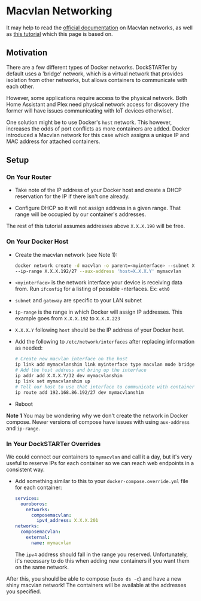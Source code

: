 # Macvlan Networking

It may help to read the [official documentation](https://docs.docker.com/v17.09/engine/userguide/networking/get-started-macvlan/#macvlan-8021q-trunk-bridge-mode-example-usage) on Macvlan networks, as well as [this tutorial](https://blog.oddbit.com/post/2018-03-12-using-docker-macvlan-networks/) which this page is based on.

## Motivation

There are a few different types of Docker networks. DockSTARTer by default uses a 'bridge' network, which is a virtual network that provides isolation from other networks, but allows containers to communicate with each other.

However, some applications require access to the physical network. Both Home Assistant and Plex need physical network access for discovery (the former will have issues communicating with IoT devices otherwise).

One solution might be to use Docker's `host` network. This however, increases the odds of port conflicts as more containers are added. Docker introduced a Macvlan network for this case which assigns a unique IP and MAC address for attached containers.

## Setup

### On Your Router

- Take note of the IP address of your Docker host and create a DHCP reservation for the IP if there isn't one already.

- Configure DHCP so it will not assign address in a given range. That range will be occupied by our container's addresses.

The rest of this tutorial assumes addresses above `X.X.X.190` will be free.

### On Your Docker Host

- Create the macvlan network (see Note 1):

  ```bash
  docker network create -d macvlan -o parent=<myinterface> --subnet X.X.X.0/24 --gateway X.X.X.1
  --ip-range X.X.X.192/27 --aux-address 'host=X.X.X.Y' mymacvlan
  ```

- `<myinterface>` is the network interface your device is receiving data from. Run `ifconfig` for a listing of possible -nterfaces. Ex: `eth0`
- `subnet` and `gateway` are specific to your LAN subnet
- `ip-range` is the range in which Docker will assign IP addresses. This example goes from `X.X.X.192` to `X.X.X.223`
- `X.X.X.Y` following `host` should be the IP address of your Docker host.

- Add the following to `/etc/network/interfaces` after replacing information as needed:

  ```bash
  # Create new macvlan interface on the host
  ip link add mymacvlanshim link myinterface type macvlan mode bridge
  # Add the host address and bring up the interface
  ip addr add X.X.X.Y/32 dev mymacvlanshim
  ip link set mymacvlanshim up
  # Tell our host to use that interface to communicate with containers
  ip route add 192.168.86.192/27 dev mymacvlanshim
  ```

- Reboot

**Note 1** You may be wondering why we don't create the network in Docker compose. Newer versions of compose have issues with using `aux-address` and `ip-range`.

### In Your DockSTARTer Overrides

We could connect our containers to `mymacvlan` and call it a day, but it's very useful to reserve IPs for each container so we can reach web endpoints in a consistent way.

- Add something similar to this to your `docker-compose.override.yml` file for each container:

  ```yaml
  services:
    ouroboros:
      networks:
        composemacvlan:
          ipv4_address: X.X.X.201
  networks:
    composemacvlan:
      external:
        name: mymacvlan
  ```

  The `ipv4` address should fall in the range you reserved.
  Unfortunately, it's necessary to do this when adding new containers if you want them on the same network.

After this, you should be able to compose (`sudo ds -c`) and have a new shiny macvlan network! The containers will be available at the addresses you specified.
